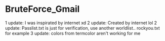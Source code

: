 # BruteForce_Gmail
1 update: I was inspirated by internet xd
2 update: Created by internet lol
2 update: Passlist.txt is just for verification, use another worldlist.. rockyou.txt for example
3 update: colors from termcolor aren't working for me

